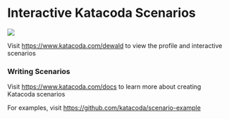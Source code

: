 # Interactive Katacoda Scenarios

[![](http://shields.katacoda.com/katacoda/dewald/count.svg)](https://www.katacoda.com/dewald "Get your profile on Katacoda.com")

Visit https://www.katacoda.com/dewald to view the profile and interactive scenarios

### Writing Scenarios
Visit https://www.katacoda.com/docs to learn more about creating Katacoda scenarios

For examples, visit https://github.com/katacoda/scenario-example
